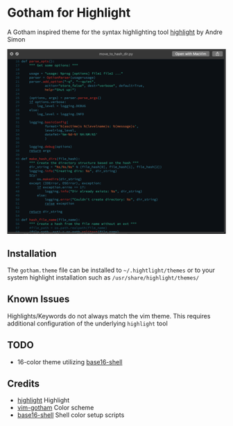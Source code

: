 # Gotham for Highlight 
A Gotham inspired theme for the syntax highlighting tool [highlight](https://gitlab.com/saalen/highlight) by Andre Simon

![preview-python](preview-python.png)

## Installation
The `gotham.theme` file can be installed to `~/.hightlight/themes` or to your system highlight installation such as `/usr/share/highlight/themes/`

## Known Issues
Highlights/Keywords do not always match the vim theme. This requires additional configuration of the underlying `highlight` tool

## TODO
* 16-color theme utilizing [base16-shell](https://github.com/chriskempson/base16-shell/)

## Credits
* [highlight](http://www.andre-simon.de/doku/highlight/) Highlight
* [vim-gotham](https://github.com/whatyouhide/vim-gotham) Color scheme
* [base16-shell](https://github.com/chriskempson/base16-shell/) Shell color setup scripts


